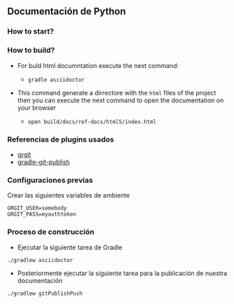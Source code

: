 ## Documentación de Python

### How to start?

### How to build?

- For buld html documntation execute the next command:

    - `gradle asciidoctor`

- This command generate a dirrectore with the `html` files of the project then you can execute the next command to open the documentation on your browser
 
    - `open build/docs/ref-docs/html5/index.html`


### Referencias de plugins usados
- [grgit](https://github.com/ajoberstar/grgit)
- [gradle-git-publish](https://github.com/ajoberstar/gradle-git-publish)

### Configuraciones previas

Crear las siguientes variables de ambiente
```
GRGIT_USER=somebody
GRGIT_PASS=myauthtoken
```

### Proceso de construcción

- Ejecutar la siguiente tarea de Gradle

```
./gradlew asciidoctor
```

- Posteriormente ejecutar la siguiente tarea para la publicación de nuestra documentación
```
./gradlew gitPublishPush
```
